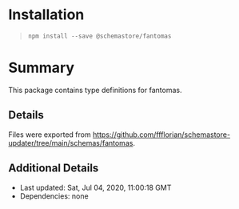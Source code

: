 # Installation
> `npm install --save @schemastore/fantomas`

# Summary
This package contains type definitions for fantomas.

## Details
Files were exported from https://github.com/ffflorian/schemastore-updater/tree/main/schemas/fantomas.

## Additional Details
* Last updated: Sat, Jul 04, 2020, 11:00:18 GMT
* Dependencies: none
